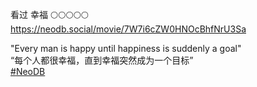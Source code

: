 <p>看过 幸福  🌕🌕🌕🌕🌕  <br /><a href="https://neodb.social/movie/7W7i6cZW0HNOcBhfNrU3Sa" target="_blank" rel="nofollow noopener" translate="no"><span class="invisible">https://</span><span class="ellipsis">neodb.social/movie/7W7i6cZW0HN</span><span class="invisible">OcBhfNrU3Sa</span></a></p><p>&quot;Every man is happy until happiness is suddenly a goal&quot;<br />“每个人都很幸福，直到幸福突然成为一个目标”<br /><a href="https://e5n.cc/tags/NeoDB" class="mention hashtag" rel="tag">#<span>NeoDB</span></a></p>